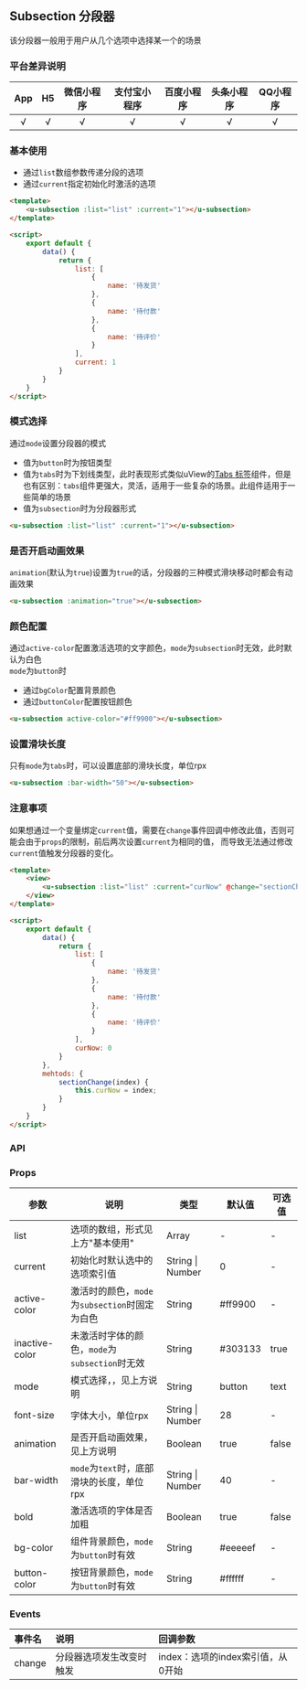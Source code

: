 ## Subsection 分段器

该分段器一般用于用户从几个选项中选择某一个的场景

### 平台差异说明

|App|H5|微信小程序|支付宝小程序|百度小程序|头条小程序|QQ小程序|
|:-:|:-:|:-:|:-:|:-:|:-:|:-:|
|√|√|√|√|√|√|√|

### 基本使用

- 通过`list`数组参数传递分段的选项
- 通过`current`指定初始化时激活的选项

```html
<template>
	<u-subsection :list="list" :current="1"></u-subsection>
</template>

<script>
	export default {
		data() {
			return {
				list: [
					{
						name: '待发货'
					}, 
					{
						name: '待付款'
					}, 
					{
						name: '待评价'
					}
				],
				current: 1
			}
		}
	}
</script>
```

### 模式选择

通过`mode`设置分段器的模式
- 值为`button`时为按钮类型
- 值为`tabs`时为下划线类型，此时表现形式类似uView的[Tabs 标签](/components/tabs.html)组件，但是也有区别：`tabs`组件更强大，灵活，适用于一些复杂的场景。此组件适用于一些简单的场景
- 值为`subsection`时为分段器形式

```html
<u-subsection :list="list" :current="1"></u-subsection>
```

### 是否开启动画效果

`animation`(默认为`true`)设置为`true`的话，分段器的三种模式滑块移动时都会有动画效果

```html
<u-subsection :animation="true"></u-subsection>
```

### 颜色配置

通过`active-color`配置激活选项的文字颜色，`mode`为`subsection`时无效，此时默认为白色  
`mode`为`button`时  
- 通过`bgColor`配置背景颜色
- 通过`buttonColor`配置按钮颜色

```html
<u-subsection active-color="#ff9900"></u-subsection>
```

### 设置滑块长度

只有`mode`为`tabs`时，可以设置底部的滑块长度，单位rpx

```html
<u-subsection :bar-width="50"></u-subsection>
```


### 注意事项

如果想通过一个变量绑定`current`值，需要在`change`事件回调中修改此值，否则可能会由于`props`的限制，前后两次设置`current`为相同的值，
而导致无法通过修改`current`值触发分段器的变化。

```html
<template>
	<view>
		<u-subsection :list="list" :current="curNow" @change="sectionChange"></u-subsection>
	</view>
</template>

<script>
	export default {
		data() {
			return {
				list: [
					{
						name: '待发货'
					}, 
					{
						name: '待付款'
					}, 
					{
						name: '待评价'
					}
				],
				curNow: 0
			}
		},
		mehtods: {
			sectionChange(index) {
				this.curNow = index;
			}
		}
	}
</script>
```


### API

### Props

| 参数          | 说明            | 类型            | 默认值             |  可选值   |
|-------------  |---------------- |---------------|------------------ |-------- |
| list | 选项的数组，形式见上方"基本使用" | Array | - | - |
| current | 初始化时默认选中的选项索引值  | String \| Number | 0 | - |
| active-color | 激活时的颜色，`mode`为`subsection`时固定为白色 | String | #ff9900 | - |
| inactive-color | 未激活时字体的颜色，`mode`为`subsection`时无效 | String | #303133 | true |
| mode | 模式选择，，见上方说明 | String | button | text |
| font-size | 字体大小，单位rpx | String \| Number | 28 | - |
| animation | 是否开启动画效果，见上方说明 | Boolean | true | false |
| bar-width | `mode`为`text`时，底部滑块的长度，单位rpx | String \| Number | 40 | - |
| bold | 激活选项的字体是否加粗 | Boolean | true | false |
| bg-color | 组件背景颜色，`mode`为`button`时有效 | String | #eeeeef | - |
| button-color | 按钮背景颜色，`mode`为`button`时有效 | String | #ffffff | - |

### Events

| 事件名 | 说明 | 回调参数 |
| :- | :- | :- |
| change | 分段器选项发生改变时触发 | index：选项的index索引值，从0开始 |
